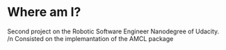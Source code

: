 # Where am I?

Second project on the Robotic Software Engineer Nanodegree of Udacity. /n
Consisted on the implemantation of the AMCL package
